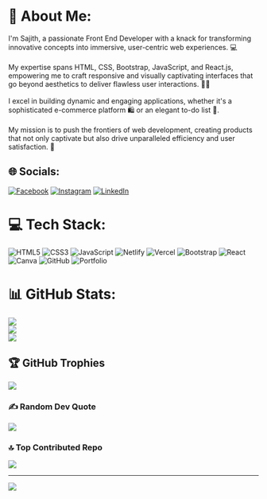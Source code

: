 # 💫 About Me:
I'm Sajith, a passionate Front End Developer with a knack for transforming innovative concepts into immersive, user-centric web experiences. 💻<br><br>My expertise spans HTML, CSS, Bootstrap, JavaScript, and React.js, empowering me to craft responsive and visually captivating interfaces that go beyond aesthetics to deliver flawless user interactions. 🚀✨<br><br>I excel in building dynamic and engaging applications, whether it's a sophisticated e-commerce platform 🛍️ or an elegant to-do list 📝.<br><br>My mission is to push the frontiers of web development, creating products that not only captivate but also drive unparalleled efficiency and user satisfaction. 🎯


## 🌐 Socials:
[![Facebook](https://img.shields.io/badge/Facebook-%231877F2.svg?logo=Facebook&logoColor=white)](https://facebook.com/sajith.sajithsajith.79) [![Instagram](https://img.shields.io/badge/Instagram-%23E4405F.svg?logo=Instagram&logoColor=white)](https://instagram.com/sajith_ys) [![LinkedIn](https://img.shields.io/badge/LinkedIn-%230077B5.svg?logo=linkedin&logoColor=white)](https://linkedin.com/in/sajith-ys-undefined-491827325) 

# 💻 Tech Stack:
![HTML5](https://img.shields.io/badge/html5-%23E34F26.svg?style=for-the-badge&logo=html5&logoColor=white) ![CSS3](https://img.shields.io/badge/css3-%231572B6.svg?style=for-the-badge&logo=css3&logoColor=white) ![JavaScript](https://img.shields.io/badge/javascript-%23323330.svg?style=for-the-badge&logo=javascript&logoColor=%23F7DF1E) ![Netlify](https://img.shields.io/badge/netlify-%23000000.svg?style=for-the-badge&logo=netlify&logoColor=#00C7B7) ![Vercel](https://img.shields.io/badge/vercel-%23000000.svg?style=for-the-badge&logo=vercel&logoColor=white) ![Bootstrap](https://img.shields.io/badge/bootstrap-%238511FA.svg?style=for-the-badge&logo=bootstrap&logoColor=white) ![React](https://img.shields.io/badge/react-%2320232a.svg?style=for-the-badge&logo=react&logoColor=%2361DAFB) ![Canva](https://img.shields.io/badge/Canva-%2300C4CC.svg?style=for-the-badge&logo=Canva&logoColor=white) ![GitHub](https://img.shields.io/badge/github-%23121011.svg?style=for-the-badge&logo=github&logoColor=white) ![Portfolio](https://img.shields.io/badge/Portfolio-%23000000.svg?style=for-the-badge&logo=firefox&logoColor=#FF7139)
# 📊 GitHub Stats:
![](https://github-readme-stats.vercel.app/api?username=sajith0504&theme=great-gatsby&hide_border=false&include_all_commits=true&count_private=true)<br/>
![](https://github-readme-streak-stats.herokuapp.com/?user=sajith0504&theme=great-gatsby&hide_border=false)<br/>
![](https://github-readme-stats.vercel.app/api/top-langs/?username=sajith0504&theme=great-gatsby&hide_border=false&include_all_commits=true&count_private=true&layout=compact)

## 🏆 GitHub Trophies
![](https://github-profile-trophy.vercel.app/?username=sajith0504&theme=great-gatsby&no-frame=false&no-bg=false&margin-w=4)

### ✍️ Random Dev Quote
![](https://quotes-github-readme.vercel.app/api?type=vetical&theme=radical)

### 🔝 Top Contributed Repo
![](https://github-contributor-stats.vercel.app/api?username=sajith0504&limit=5&theme=great-gatsby&combine_all_yearly_contributions=true)

---
[![](https://visitcount.itsvg.in/api?id=sajith0504&icon=6&color=0)](https://visitcount.itsvg.in)

<!-- Proudly created with GPRM ( https://gprm.itsvg.in ) -->
